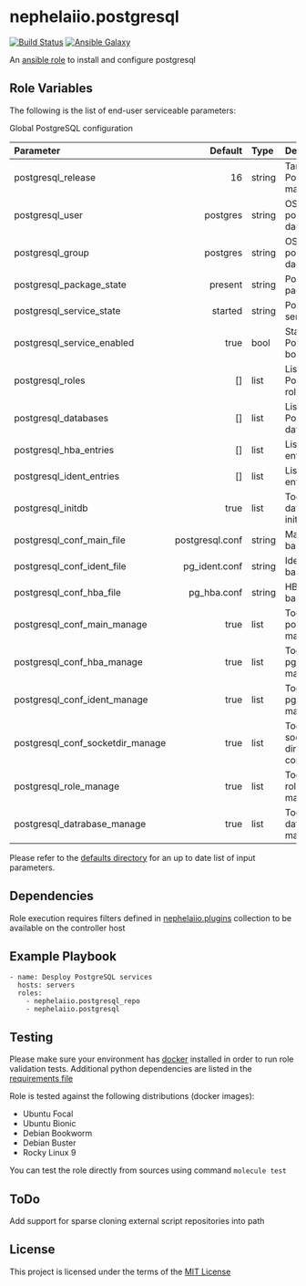 # nephelaiio.postgresql

[![Build Status](https://github.com/nephelaiio/ansible-role-postgresql/actions/workflows/molecule.yml/badge.svg)](https://github.com/nephelaiio/ansible-role-postgresql/actions/wofklows/molecule.yml)
[![Ansible Galaxy](http://img.shields.io/badge/ansible--galaxy-nephelaiio.postgresql.vim-blue.svg)](https://galaxy.ansible.com/nephelaiio/postgresql/)

An [ansible role](https://galaxy.ansible.com/nephelaiio/postgresql) to install and configure postgresql

## Role Variables

The following is the list of end-user serviceable parameters: 

Global PostgreSQL configuration

| Parameter                        |         Default | Type   | Description                                    | Required |
|:---------------------------------|----------------:|:-------|:-----------------------------------------------|:---------|
| postgresql_release               |              16 | string | Target PostgreSQL major release                | false    |
| postgresql_user                  |        postgres | string | OS user for postgres daemon                    | false    |
| postgresql_group                 |        postgres | string | OS group for postgres daemon                   | false    |
| postgresql_package_state         |         present | string | PostgreSQL package state                       | false    |
| postgresql_service_state         |         started | string | PostgreSQL service state                       | false    |
| postgresql_service_enabled       |            true | bool   | Start PostgreSQL on boot                       | false    |
| postgresql_roles                 |              [] | list   | List of PostgreSQL roles                       | false    |
| postgresql_databases             |              [] | list   | List of PostgreSQL databases                   | false    |
| postgresql_hba_entries           |              [] | list   | List of HBA entries                            | false    |
| postgresql_ident_entries         |              [] | list   | List of ident entries                          | false    |
| postgresql_initdb                |            true | list   | Toggle flag for database initialization        | false    |
| postgresql_conf_main_file        | postgresql.conf | string | Main config file basename                      | false    |
| postgresql_conf_ident_file       |   pg_ident.conf | string | Ident config file basename                     | false    |
| postgresql_conf_hba_file         |     pg_hba.conf | string | HBA config file basename                       | false    |
| postgresql_conf_main_manage      |            true | list   | Toggle flag for postgresql.conf management     | false    |
| postgresql_conf_hba_manage       |            true | list   | Toggle flag for pg_hba.conf management         | false    |
| postgresql_conf_ident_manage     |            true | list   | Toggle flag for pg_ident.conf management       | false    |
| postgresql_conf_socketdir_manage |            true | list   | Toggle flag for socket directory configuration | false    |
| postgresql_role_manage           |            true | list   | Toggle flag for role management                | false    |
| postgresql_datrabase_manage      |            true | list   | Toggle flag for database management            | false    |

Please refer to the [defaults directory](/defaults/main/) for an up to date list of input parameters.

## Dependencies

Role execution requires filters defined in [nephelaiio.plugins](https://galaxy.ansible.com/ui/repo/published/nephelaiio/plugins/) collection to be available on the controller host

## Example Playbook

```
- name: Desploy PostgreSQL services
  hosts: servers
  roles:
    - nephelaiio.postgresql_repo
    - nephelaiio.postgresql
  ```

## Testing

Please make sure your environment has [docker](https://www.docker.com) installed in order to run role validation tests. Additional python dependencies are listed in the [requirements file](https://github.com/nephelaiio/ansible-role-requirements/blob/master/requirements.txt)

Role is tested against the following distributions (docker images):

  * Ubuntu Focal
  * Ubuntu Bionic
  * Debian Bookworm
  * Debian Buster
  * Rocky Linux 9

You can test the role directly from sources using command ` molecule test `

## ToDo

Add support for sparse cloning external script repositories into path

## License

This project is licensed under the terms of the [MIT License](/LICENSE)
